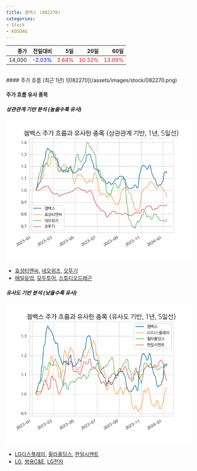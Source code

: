 ```yaml
---
title: 젬백스 (082270)
categories:
- Stock
- KOSDAQ
---
```


|종가|전일대비|5일|20일|60일|
|---:|-------:|--:|---:|---:|
|14,000|<span style="color: blue">-2.03%</span>|<span style="color: red">2.64%</span>|<span style="color: red">10.32%</span>|<span style="color: red">13.09%</span>|

<!-- more -->
<br>
#### 주가 흐름 (최근 1년)
![082270](/assets/images/stock/082270.png)

#### 주가 흐름 유사 종목

##### 상관관계 기반 분석 (높을수록 유사)
![082270](/assets/images/stock/082270_corr.png)
- [효성티앤씨](/298020/), [네오위즈](/095660/), [오뚜기](/007310/)
- [매일유업](/267980/), [모두투어](/080160/), [스튜디오드래곤](/253450/)

##### 유사도 기반 분석 (낮을수록 유사)	
![082270](/assets/images/stock/082270_sim.png)
- [LG디스플레이](/034220/), [휠라홀딩스](/081660/), [한일시멘트](/300720/)
- [LG](/003550/), [쌍용C&E](/003410/), [LG전자](/066570/)